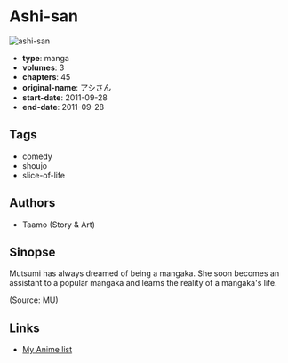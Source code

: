 # Ashi-san

![ashi-san](https://cdn.myanimelist.net/images/manga/2/86419.jpg)

-   **type**: manga
-   **volumes**: 3
-   **chapters**: 45
-   **original-name**: アシさん
-   **start-date**: 2011-09-28
-   **end-date**: 2011-09-28

## Tags

-   comedy
-   shoujo
-   slice-of-life

## Authors

-   Taamo (Story & Art)

## Sinopse

Mutsumi has always dreamed of being a mangaka. She soon becomes an assistant to a popular mangaka and learns the reality of a mangaka's life.

(Source: MU)

## Links

-   [My Anime list](https://myanimelist.net/manga/49125/Ashi-san)
